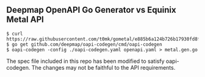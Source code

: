 ## Deepmap OpenAPI Go Generator vs Equinix Metal API

```
$ curl https://raw.githubusercontent.com/t0mk/gometal/e885b6a124b726b17930fd8f39e9d9f05b7dbc7e/v1/api/openapi.yaml
$ go get github.com/deepmap/oapi-codegen/cmd/oapi-codegen
$ oapi-codegen -config ./oapi-codegen.yaml openapi.yaml > metal.gen.go
```

The spec file included in this repo has been modified to satisfy oapi-codegen. The changes may not be faithful to the API requirements.

